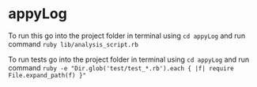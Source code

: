 # appyLog

To run this go into the project folder in terminal using `cd appyLog` and run command `ruby lib/analysis_script.rb`

To run tests go into the project folder in terminal using `cd appyLog` and run command `ruby -e "Dir.glob('test/test_*.rb').each { |f| require File.expand_path(f) }"`
